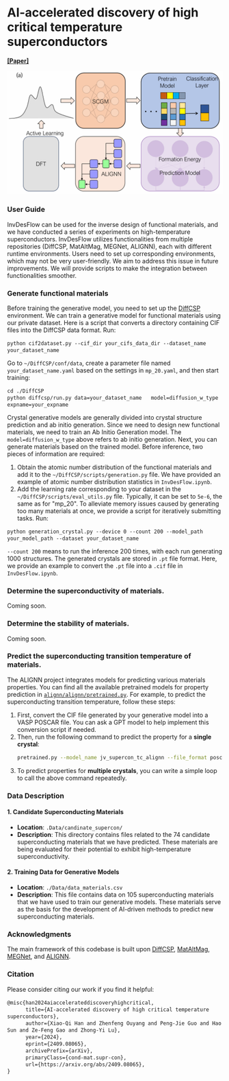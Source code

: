 # AI-accelerated discovery of high critical temperature superconductors

[**[Paper]**](https://arxiv.org/pdf/2409.08065)

![Overview](fig/InvDesFlow.png "Overview")


### User Guide
InvDesFlow can be used for the inverse design of functional materials, and we have conducted a series of experiments on high-temperature superconductors. InvDesFlow utilizes functionalities from multiple repositories (DiffCSP, MatAltMag, MEGNet, ALIGNN), each with different runtime environments. Users need to set up corresponding environments, which may not be very user-friendly. We aim to address this issue in future improvements. We will provide scripts to make the integration between functionalities smoother.

### Generate functional materials

Before training the generative model, you need to set up the [DiffCSP](https://github.com/jiaor17/DiffCSP/tree/main) environment. We can train a generative model for functional materials using our private dataset. Here is a script that converts a directory containing CIF files into the DiffCSP data format. Run:

```
python cif2dataset.py --cif_dir your_cifs_data_dir --dataset_name your_dataset_name
```

Go to `~/DiffCSP/conf/data`, create a parameter file named `your_dataset_name.yaml` based on the settings in `mp_20.yaml`, and then start training:

```
cd ./DiffCSP
python diffcsp/run.py data=your_dataset_name   model=diffusion_w_type   expname=your_expname
```
Crystal generative models are generally divided into crystal structure prediction and ab initio generation. Since we need to design new functional materials, we need to train an Ab Initio Generation model. The `model=diffusion_w_type` above refers to ab initio generation.
Next, you can generate materials based on the trained model. Before inference, two pieces of information are required:  
1. Obtain the atomic number distribution of the functional materials and add it to the `~/DiffCSP/scripts/generation.py` file. We have provided an example of atomic number distribution statistics in `InvDesFlow.ipynb`.  
2. Add the learning rate corresponding to your dataset in the `~/DiffCSP/scripts/eval_utils.py` file. Typically, it can be set to `5e-6`, the same as for "mp_20". To alleviate memory issues caused by generating too many materials at once, we provide a script for iteratively submitting tasks. Run:
```
python generation_crystal.py --device 0 --count 200 --model_path your_model_path --dataset your_dataset_name
```
`--count 200` means to run the inference 200 times, with each run generating 1000 structures.
The generated crystals are stored in `.pt` file format. Here, we provide an example to convert the `.pt` file into a `.cif` file in `InvDesFlow.ipynb`.

### Determine the superconductivity of materials.
Coming soon.
### Determine the stability of materials.
Coming soon.
### Predict the superconducting transition temperature of materials.
The ALIGNN project integrates models for predicting various materials properties. You can find all the available pretrained models for property prediction in [`alignn/alignn/pretrained.py`](https://github.com/usnistgov/alignn/blob/main/alignn/alignn/pretrained.py).
For example, to predict the superconducting transition temperature, follow these steps:
1. First, convert the CIF file generated by your generative model into a VASP POSCAR file. You can ask a GPT model to help implement this conversion script if needed.
2. Then, run the following command to predict the property for a **single crystal**:
   ```bash
   pretrained.py --model_name jv_supercon_tc_alignn --file_format poscar --file_path  /path/your_file.vasp
   ```
3. To predict properties for **multiple crystals**, you can write a simple loop to call the above command repeatedly.

 
### Data Description
#### 1. **Candidate Superconducting Materials**
- **Location**: `.Data/candinate_supercon/`
- **Description**: This directory contains files related to the 74 candidate superconducting materials that we have predicted. These materials are being evaluated for their potential to exhibit high-temperature superconductivity.

#### 2. **Training Data for Generative Models**
- **Location**: `./Data/data_materials.csv`
- **Description**: This file contains data on 105 superconducting materials that we have used to train our generative models. These materials serve as the basis for the development of AI-driven methods to predict new superconducting materials.


### Acknowledgments

The main framework of this codebase is built upon [DiffCSP](https://github.com/jiaor17/DiffCSP), [MatAltMag](https://github.com/zfgao66/MatAltMag/tree/main), [MEGNet](https://github.com/davidtangGT/MEGNET), and [ALIGNN](https://github.com/usnistgov/alignn).

### Citation

Please consider citing our work if you find it helpful:
```
@misc{han2024aiaccelerateddiscoveryhighcritical,
      title={AI-accelerated discovery of high critical temperature superconductors}, 
      author={Xiao-Qi Han and Zhenfeng Ouyang and Peng-Jie Guo and Hao Sun and Ze-Feng Gao and Zhong-Yi Lu},
      year={2024},
      eprint={2409.08065},
      archivePrefix={arXiv},
      primaryClass={cond-mat.supr-con},
      url={https://arxiv.org/abs/2409.08065}, 
}
```
